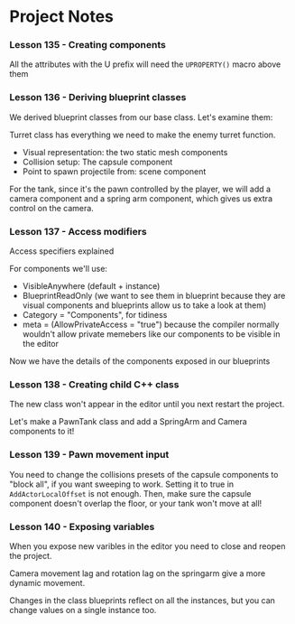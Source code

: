 # Project Notes

### Lesson 135 - Creating components

All the attributes with the U prefix will need the `UPROPERTY()` macro above them

### Lesson 136 - Deriving blueprint classes

We derived blueprint classes from our base class. Let's examine them:

Turret class has everything we need to make the enemy turret function.
- Visual representation: the two static mesh components
- Collision setup: The capsule component
- Point to spawn projectile from: scene component

For the tank, since it's the pawn controlled by the player, we will add a camera component and a spring arm component, which gives us extra control on the camera.

### Lesson 137 - Access modifiers

Access specifiers explained

For components we'll use:
- VisibleAnywhere (default + instance)
- BlueprintReadOnly (we want to see them in blueprint because they are visual components and blueprints allow us to take a look at them)
- Category = "Components", for tidiness
- meta = (AllowPrivateAccess = "true") because the compiler normally wouldn't allow private memebers like our components to be visible in the editor

Now we have the details of the components exposed in our blueprints

### Lesson 138 - Creating child C++ class

The new class won't appear in the editor until you next restart the project.

Let's make a PawnTank class and add a SpringArm and Camera components to it!

### Lesson 139 - Pawn movement input

You need to change the collisions presets of the capsule components to "block all", if you want sweeping to work. Setting it to true in `AddActorLocalOffset` is not enough. Then, make sure the capsule component doesn't overlap the floor, or your tank won't move at all!

### Lesson 140 - Exposing variables

When you expose new varibles in the editor you need to close and reopen the project.

Camera movement lag and rotation lag on the springarm give a more dynamic movement.

Changes in the class blueprints reflect on all the instances, but you can change values on a single instance too.
